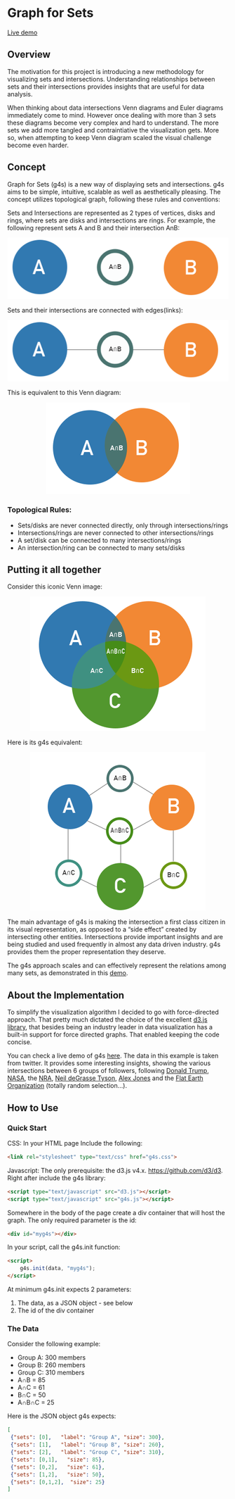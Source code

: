 # Graph for Sets

[Live demo](https://kirdan.github.io/)

## Overview
The motivation for this project is introducing a new methodology for visualizing sets and intersections. Understanding relationships between sets and their intersections provides insights that are useful for data analysis.

When thinking about data intersections Venn diagrams and Euler diagrams immediately come to mind. However once dealing with more than 3 sets these diagrams become very complex and hard to understand. The more sets we add more tangled and contraintiative the visualization gets. More so, when attempting to keep Venn diagram scaled the visual challenge become even harder.

## Concept

Graph for Sets (g4s) is a new way of displaying sets and intersections. g4s aims to be simple, intuitive, scalable as well as aesthetically pleasing. The concept utilizes topological graph, following these rules and conventions:

Sets and Intersections are represented as 2 types of vertices, disks and rings, where sets are disks and intersections are rings. For example, the following represent sets A and B and their intersection AnB:
<p align="center">
 <img src="m/AnB.png">
</p>
Sets and their intersections are connected with edges(links):
<p align="center">
 <img src="https://github.com/Kirdan/kirdan.github.io/blob/master/AnB_linked.png">
</p>
This is equivalent to this Venn diagram:
<p align="center">
 <img src="https://github.com/Kirdan/kirdan.github.io/blob/master/venn_AnB.png">
</p>




### Topological Rules:
* Sets/disks are never connected directly, only through intersections/rings
* Intersections/rings are never connected to other intersections/rings
* A set/disk can be connected to many intersections/rings
* An intersection/ring can be connected to many sets/disks

## Putting it all together

Consider this iconic Venn image:
<p align="center">
 <img src="https://github.com/Kirdan/kirdan.github.io/blob/master/venn.png">
</p>
Here is its g4s equivalent:
<p align="center">
<img src="https://github.com/Kirdan/kirdan.github.io/blob/master/g4s.png">
 </p>
The main advantage of g4s is making the intersection a first class citizen in its visual representation, as opposed to a “side effect” created by intersecting other entities. Intersections provide important insights and are being studied and used frequently in almost any data driven industry. g4s provides them the proper representation they deserve.

The g4s approach scales and can effectively represent the relations among many sets, as demonstrated in this [demo](https://kirdan.github.io/).

## About the Implementation
To simplify the visualization algorithm I decided to go with force-directed approach. That pretty much dictated the choice of the excellent [d3.js library](http://d3js.org), that besides being an industry leader in data visualization has a built-in support for force directed graphs. That enabled keeping the code concise.

You can check a live demo of g4s [here](https://kirdan.github.io/). The data in this example is taken from twitter. It provides some interesting insights, showing the various intersections between 6 groups of followers, following [Donald Trump](https://twitter.com/realDonaldTrump), [NASA](https://twitter.com/nasa), the [NRA](https://twitter.com/nra), [Neil deGrasse Tyson](https://twitter.com/neiltyson), [Alex Jones](https://twitter.com/realalexjones) and the [Flat Earth Organization](https://twitter.com/FlatEarthOrg) (totally random selection…).

## How to Use

### Quick Start

CSS: In your HTML page Include the following:

```html
<link rel="stylesheet" type="text/css" href="g4s.css">
```
Javascript:
The only prerequisite: the d3.js v4.x. https://github.com/d3/d3. Right after include the g4s library:

```HTML
<script type="text/javascript" src="d3.js"></script>
<script type="text/javascript" src="g4s.js"></script>
```

Somewhere in the body of the page create a div container that will host the graph. The only required parameter is the id:

```HTML
<div id="myg4s"></div>
```

In your script, call the g4s.init function:

```HTML
<script>
    g4s.init(data, "myg4s");
</script>
```

At minimum g4s.init expects 2 parameters:
1. The data, as a JSON object - see below
2. The id of the div container

### The Data

Consider the following example:

* Group A: 300 members
* Group B: 260 members
* Group C: 310 members
* A&cap;B = 85
* A&cap;C = 61
* B&cap;C = 50
* A&cap;B&cap;C = 25

Here is the JSON object g4s expects:

```json
[
 {"sets": [0],   "label": "Group A", "size": 300},
 {"sets": [1],   "label": "Group B", "size": 260},
 {"sets": [2],   "label": "Group C", "size": 310},
 {"sets": [0,1],   "size": 85},
 {"sets": [0,2],   "size": 61},
 {"sets": [1,2],   "size": 50},
 {"sets": [0,1,2],  "size": 25}
]
```
